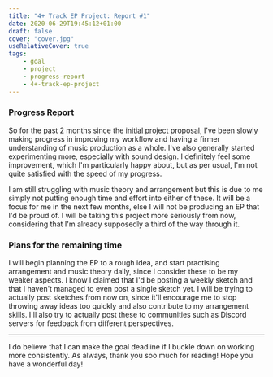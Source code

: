 ```yaml
---
title: "4+ Track EP Project: Report #1"
date: 2020-06-29T19:45:12+01:00
draft: false
cover: "cover.jpg"
useRelativeCover: true
tags: 
    - goal
    - project
    - progress-report
    - 4+-track-ep-project
---
```


### Progress Report

So for the past 2 months since the [initial project proposal](/posts/2020-05-21-first-project-announcements/), I've been slowly making progress in improving my workflow and having a firmer understanding of music production as a whole. I've also generally started experimenting more, especially with sound design. I definitely feel some improvement, which I'm particularly happy about, but as per usual, I'm not quite satisfied with the speed of my progress.

I am still struggling with music theory and arrangement but this is due to me simply not putting enough time and effort into either of these. It will be a focus for me in the next few months, else I will not be producing an EP that I'd be proud of. I will be taking this project more seriously from now, considering that I'm already supposedly a third of the way through it.

### Plans for the remaining time

I will begin planning the EP to a rough idea, and start practising arrangement and music theory daily, since I consider these to be my weaker aspects. I know I claimed that I'd be posting a weekly sketch and that I haven't managed to even post a single sketch yet. I will be trying to actually post sketches from now on, since it'll encourage me to stop throwing away ideas too quickly and also contribute to my arrangement skills. I'll also try to actually post these to communities such as Discord servers for feedback from different perspectives.

----

I do believe that I can make the goal deadline if I buckle down on working more consistently. As always, thank you soo much for reading! Hope you have a wonderful day! 